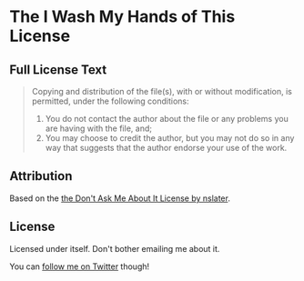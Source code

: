 # The I Wash My Hands of This License

## Full License Text

> Copying and distribution of the file(s), with or without modification, is permitted, under the following conditions:  
> 1) You do not contact the author about the file or any problems you are having with the file, and;  
> 2) You may choose to credit the author, but you may not do so in any way that suggests that the author endorse your use of the work.

## Attribution

Based on the [the Don't Ask Me About It License by nslater](https://github.com/nslater/DAMAIL).

## License

Licensed under itself. Don't bother emailing me about it.

You can [follow me on Twitter](https://twitter.com/joeyfjj) though!
